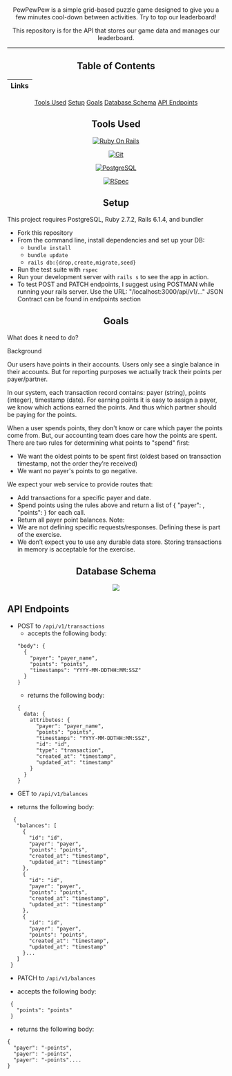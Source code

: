 <div align="center">

<br>

  PewPewPew is a simple grid-based puzzle game designed to give you a few minutes cool-down between activities. Try to top our leaderboard!

  This repository is for the API that stores our game data and manages our leaderboard.

---

## Table of Contents
|Links
|--- |
[Tools Used](#tools-used)
[Setup](#setup)
[Goals](#goals)
[Database Schema](#database-schema)
[API Endpoints](#api-endpoints)


## Tools Used

[<img alt="Ruby On Rails" src="https://img.shields.io/badge/RubyOnRails-flat--square?logo=ruby-on-rails&style=for-the-badge&color=black"/>](https://rubyonrails.org/)

[<img alt="Git" src="https://img.shields.io/badge/Git-flat--square?logo=git&style=for-the-badge&color=black"/>](https://git-scm.com/book/en/v2/Getting-Started-First-Time-Git-Setup)

[<img alt="PostgreSQL" src ="https://img.shields.io/badge/Postgres-flat--square?logo=postgres&style=for-the-badge&color=black"/>](https://www.postgresql.org/)

[<img alt="RSpec" src ="https://img.shields.io/badge/RSpec-flat--square?logo=rspec&style=for-the-badge&color=black"/>](https://github.com/rspec/rspec-rails)

</div>

<div align="center">

## Setup

</div>


  This project requires PostgreSQL, Ruby 2.7.2, Rails 6.1.4, and bundler

  * Fork this repository
  * From the command line, install dependencies and set up your DB:
      * `bundle install`
      * `bundle update`
      * `rails db:{drop,create,migrate,seed}`
  * Run the test suite with `rspec`
  * Run your development server with `rails s` to see the app in action.
  * To test POST and PATCH endpoints, I suggest using POSTMAN while running your rails server. Use the URL: "/localhost:3000/api/v1/..." JSON Contract can be found in endpoints section


<div align="center">

## Goals

</div>

What does it need to do?

Background

Our users have points in their accounts. Users only see a single balance in their accounts. But for reporting purposes we actually track their points per payer/partner.

In our system, each transaction record contains: payer (string), points (integer), timestamp (date). For earning points it is easy to assign a payer, we know which actions earned the points. And thus which partner should be paying for the points.

When a user spends points, they don't know or care which payer the points come from. But, our accounting team does care how the points are spent. There are two rules for determining what points to "spend" first:
- We want the oldest points to be spent first (oldest based on transaction timestamp, not the order they’re received)
- We want no payer's points to go negative.

We expect your web service to provide routes that:
- Add transactions for a specific payer and date.
- Spend points using the rules above and return a list of { "payer": <string>, "points": <integer> } for each call.
- Return all payer point balances.
Note:
- We are not defining specific requests/responses. Defining these is part of the exercise.
- We don’t expect you to use any durable data store. Storing transactions in memory is acceptable for the exercise.

<div align="center">

## Database Schema

<img src="https://user-images.githubusercontent.com/78382113/148159378-1c7e9d00-2dc4-411a-8bdd-6d657999ce97.png">

</div>


## API Endpoints

<div align="left">

* POST to `/api/v1/transactions`
  - accepts the following body:
  ```
  "body": {
    {
      "payer": "payer_name",
      "points": "points",
      "timestamps": "YYYY-MM-DDTHH:MM:SSZ"
    }
  }
  ```
  - returns the following body:
  ```
  {
    data: {
      attributes: {
        "payer": "payer_name",
        "points": "points",
        "timestamps": "YYYY-MM-DDTHH:MM:SSZ",
        "id": "id",
        "type": "transaction",
        "created_at": "timestamp",
        "updated_at": "timestamp"
      }
    }
  }
  ```
* GET to `/api/v1/balances`
 - returns the following body:
 ```
   {
    "balances": [
      {
        "id": "id",
        "payer": "payer",
        "points": "points",
        "created_at": "timestamp",
        "updated_at": "timestamp"
      },
      {
        "id": "id",
        "payer": "payer",
        "points": "points",
        "created_at": "timestamp",
        "updated_at": "timestamp"
      },
      {
        "id": "id",
        "payer": "payer",
        "points": "points",
        "created_at": "timestamp",
        "updated_at": "timestamp"
      }...
    ]
  }
 ```

 * PATCH to `/api/v1/balances`
 - accepts the following body:
 ```
  {
    "points": "points"
  }
 ```

 - returns the following body:
 ```
 {
   "payer": "-points",
   "payer": "-points",
   "payer": "-points"....
 }
 ```
 </div>

